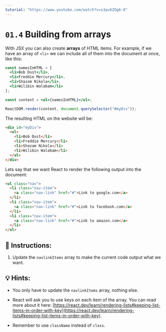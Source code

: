 ```yaml
---
tutorial: "https://www.youtube.com/watch?v=s3pv6ZOg6-8"
---
```


# `01.4` Building from arrays

With JSX you can also create **arrays** of HTML items. For example, if we have an array of `<li>` we can include all of them into the document at once, like this:

```jsx
const namesInHTML = [
  <li>Bob Dust</li>,
  <li>Freddie Mercury</li>,
  <li>Shazam Nikola</li>,
  <li>Wilibin Walabam</li>
];

const content = <ul>{namesInHTML}</ul>;

ReactDOM.render(content, document.querySelector("#myDiv"));
```

The resulting HTML on the website will be:

```html
<div id="myDiv">
  <ul>
    <li>Bob Dust</li>
    <li>Freddie Mercury</li>
    <li>Shazam Nikola</li>
    <li>Wilibin Walabam</li>
  </ul>
</div>
```

Lets say that we want React to render the following output into the document:

```html
<ul class="nav">
  <li class="nav-item">
    <a class="nav-link" href="#">Link to google.com</a>
  </li>
  <li class="nav-item">
    <a class="nav-link" href="#">Link to facebook.com</a>
  </li>
  <li class="nav-item">
    <a class="nav-link" href="#">Link to amazon.com</a>
  </li>
</ul>
```

## 📝 Instructions:

1. Update the `navlinkItems` array to make the current code output what we want.

## 💡 Hints:

+ You only have to update the `navlinkItems` array, nothing else.

+ React will ask you to use keys on each item of the array. You can read more about it here: [https://react.dev/learn/rendering-lists#keeping-list-items-in-order-with-key](https://react.dev/learn/rendering-lists#keeping-list-items-in-order-with-key).

+ Remember to use `className` instead of `class`.
